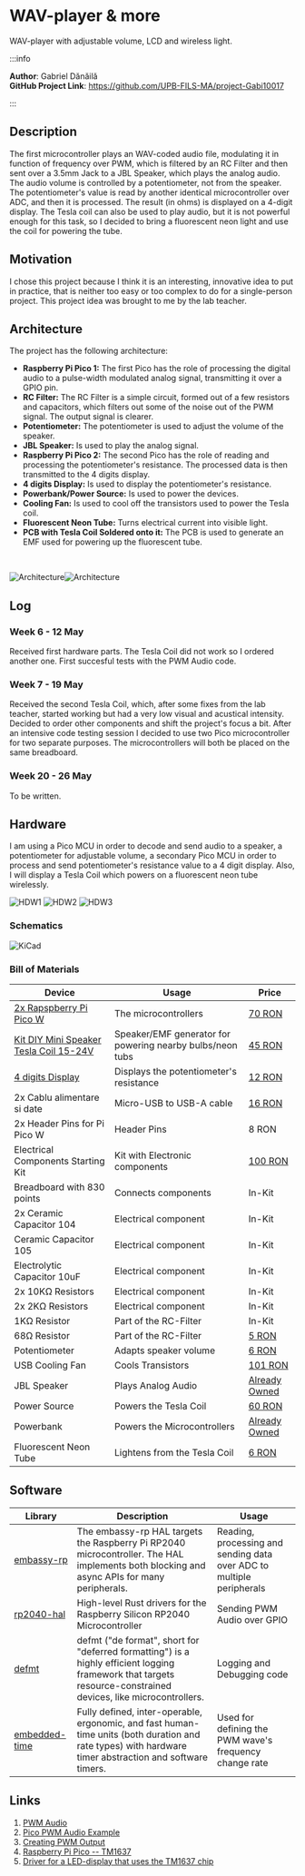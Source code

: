 # WAV-player & more
WAV-player with adjustable volume, LCD and wireless light.

:::info 

**Author**: Gabriel Dănăilă \
**GitHub Project Link**: https://github.com/UPB-FILS-MA/project-Gabi10017

:::

## Description

The first microcontroller plays an WAV-coded audio file, modulating it in function of frequency over PWM, which is filtered by an RC Filter and then sent over a 3.5mm Jack to a JBL Speaker, which plays the analog audio. The audio volume is controlled by a potentiometer, not from the speaker. The potentiometer's value is read by another identical microcontroller over ADC, and then it is processed. The result (in ohms) is displayed on a 4-digit display. The Tesla coil can also be used to play audio, but it is not powerful enough for this task, so I decided to bring a fluorescent neon light and use the coil for powering the tube.

## Motivation

I chose this project because I think it is an interesting, innovative idea to put in practice, that is neither too easy or too complex to do for a single-person project. This project idea was brought to me by the lab teacher.

## Architecture 

The project has the following architecture:
- __Raspberry Pi Pico 1:__ The first Pico has the role of processing the digital audio to a pulse-width modulated analog signal, transmitting it over a GPIO pin.
- __RC Filter:__ The RC Filter is a simple circuit, formed out of a few resistors and capacitors, which filters out some of the noise out of the PWM signal. The output signal is clearer.
- __Potentiometer:__ The potentiometer is used to adjust the volume of the speaker.
- __JBL Speaker:__ Is used to play the analog signal.
- __Raspberry Pi Pico 2:__ The second Pico has the role of reading and processing the potentiometer's resistance. The processed data is then transmitted to the 4 digits display.
- __4 digits Display:__ Is used to display the potentiometer's resistance. 
- __Powerbank/Power Source:__ Is used to power the devices.
- __Cooling Fan:__ Is used to cool off the transistors used to power the Tesla coil.
- __Fluorescent Neon Tube:__ Turns electrical current into visible light.
- __PCB with Tesla Coil Soldered onto it:__ The PCB is used to generate an EMF used for powering up the fluorescent tube.

&nbsp;

![Architecture](arch_light.png#gh-light-mode-only)![Architecture](arch_dark.png#gh-dark-mode-only)


## Log

<!-- write every week your progress here -->

### Week 6 - 12 May
Received first hardware parts. The Tesla Coil did not work so I ordered another one. First succesful tests with the PWM Audio code.
### Week 7 - 19 May
Received the second Tesla Coil, which, after some fixes from the lab teacher, started working but had a very low visual and acustical intensity. Decided to order other components and shift the project's focus a bit. After an intensive code testing session I decided to use two Pico microcontroller for two separate purposes. The microcontrollers will both be placed on the same breadboard.
### Week 20 - 26 May
To be written.
## Hardware

I am using a Pico MCU in order to decode and send audio to a speaker, a potentiometer for adjustable volume, a secondary Pico MCU in order to process and send potentiometer's resistance value to a 4 digit display. Also, I will display a Tesla Coil which powers on a fluorescent neon tube wirelessly.

![HDW1](hardware1.png)
![HDW2](hardware2.png)
![HDW3](hardware3.png)

### Schematics

![KiCad](kicad_schematic.png)

### Bill of Materials

<!-- Fill out this table with all the hardware components that you might need.

The format is 
```
| [Device](link://to/device) | This is used ... | [price](link://to/store) |

```

-->

| Device | Usage | Price |
|--------|--------|-------|
| [2x Rapspberry Pi Pico W](https://www.raspberrypi.com/documentation/microcontrollers/raspberry-pi-pico.html) | The microcontrollers | [70 RON](https://www.optimusdigital.ro/en/raspberry-pi-boards/12394-raspberry-pi-pico-w.html) |
| [Kit DIY Mini Speaker Tesla Coil 15-24V](https://s3.amazonaws.com/images.ecwid.com/images/wysiwyg/product/15692267/128673850/1594028694571-1078299868/tesla_schema_PNG) | Speaker/EMF generator for powering nearby bulbs/neon tubs | [45 RON](https://www.sigmanortec.ro/Kit-Bobina-Speaker-Mini-Tesla-p128673850) |
| [4 digits Display](https://components101.com/sites/default/files/component_datasheet/TM1637%20Display%20Module%20Datasheet.pdf) | Displays the potentiometer's resistance | [12 RON](https://www.emag.ro/modul-led-display-ceas-cl281/pd/DR966JBBM/) |
| 2x Cablu alimentare si date | Micro-USB to USB-A cable | [16 RON](https://www.emag.ro/cablu-alimentare-si-date-ugreen-fast-charging-usb-la-micro-usb-nickel-plating-pvc-1-5m-negru-6957303861378/pd/DV7CCBYBM/) |
| 2x Header Pins for Pi Pico W | Header Pins | 8 RON |
| Electrical Components Starting Kit | Kit with Electronic components | [100 RON](https://www.emag.ro/kit-start-componente-electronice-ai777/pd/DXRJ4TMBM/) |
| Breadboard with 830 points | Connects components | In-Kit |
| 2x Ceramic Capacitor 104 | Electrical component | In-Kit |
| Ceramic Capacitor 105 | Electrical component | In-Kit |
| Electrolytic Capacitor 10uF | Electrical component | In-Kit |
| 2x 10KΩ Resistors | Electrical component | In-Kit |
| 2x 2KΩ Resistors | Electrical component | In-Kit |
| 1KΩ Resistor | Part of the RC-Filter | In-Kit |
| 68Ω Resistor | Part of the RC-Filter | [5 RON](https://www.emag.ro/rezistenta-68-cu-pelicula-metalica-2w-royal-ohm-mf02sff680ja10-t230247/pd/DJQ53XMBM/) |
| Potentiometer | Adapts speaker volume | [6 RON](https://www.emag.ro/potentiometru-rotativ-accesorii-audio-hi-fi-10k-3-3-5v-z002396/pd/DX6JD9YBM/) |
| USB Cooling Fan | Cools Transistors| [101 RON](https://www.evomag.ro/electrocasnice-racire-ventilatoare-de-camera-si-birou/arctic-ventilator-de-birou-arctic-summair-pliabil-usb-c-2800-rpm-negru-4149402.html) |
| JBL Speaker | Plays Analog Audio | [Already Owned](https://www.emag.ro/boxa-portabila-jbl-go2-ipx7-negru-jblgo2blk/pd/DC855FBBM/) |
| Power Source | Powers the Tesla Coil | [60 RON](https://www.emag.ro/alimentator-24v-2a-112653/pd/D7VWPNBBM/) |
| Powerbank | Powers the Microcontrollers | [Already Owned](https://www.emag.ro/acumulator-extern-a-10-000-mah-quick-charge-3-0-pd-18w-port-usb-conectivitate-type-c-pbxwall1/pd/DTNV17MBM/) |
| Fluorescent Neon Tube | Lightens from the Tesla Coil | [6 RON](https://www.emag.ro/tub-neon-fluorescent-t4-12-w-lumina-rece-dan2934/pd/DGS55MMBM/) |




## Software

| Library | Description | Usage |
|---------|-------------|-------|
| [embassy-rp](https://crates.io/crates/embassy-rp) | The embassy-rp HAL targets the Raspberry Pi RP2040 microcontroller. The HAL implements both blocking and async APIs for many peripherals. | Reading, processing and sending data over ADC to multiple peripherals |
| [rp2040-hal](https://crates.io/crates/rp2040-hal)| High-level Rust drivers for the Raspberry Silicon RP2040 Microcontroller | Sending PWM Audio over GPIO |
| [defmt](https://crates.io/crates/defmt) | defmt ("de format", short for "deferred formatting") is a highly efficient logging framework that targets resource-constrained devices, like microcontrollers. | Logging and Debugging code |
| [embedded-time](https://crates.io/crates/embedded-time) | Fully defined, inter-operable, ergonomic, and fast human-time units (both duration and rate types) with hardware timer abstraction and software timers. | Used for defining the PWM wave's frequency change rate |

## Links

<!-- Add a few links that inspired you and that you think you will use for your project -->

1. [PWM Audio](https://gregchadwick.co.uk/blog/playing-with-the-pico-pt3/)
2. [Pico PWM Audio Example](https://github.com/DrChat/rp-hal/blob/feature/pwm_audio_example/boards/rp-pico/examples/pico_pwm_audio.rs)
3. [Creating PWM Output](https://www.alexdwilson.dev/learning-in-public/pwm-output-how-to-program-a-raspberry-pi-pico-with-rust)
4. [Raspberry Pi Pico -- TM1637](https://www.instructables.com/Raspberry-Pi-Pico-TM1637-4-Digit-7-Segment-Multipl/)
5. [Driver for a LED-display that uses the TM1637 chip](https://github.com/igelbox/tm1637-rs)
